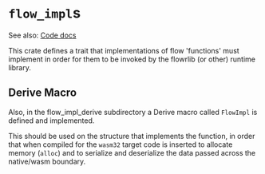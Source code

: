 # `flow_impl`s

See also: [Code docs](../code/doc/flow_impl/index.html)

This crate defines a trait that implementations of flow
'functions' must implement in order for them to be invoked
by the flowrlib (or other) runtime library.

## Derive Macro
Also, in the flow_impl_derive subdirectory a Derive macro
called `FlowImpl` is defined and implemented.

This should be used on the structure that implements the 
function, in order that when compiled for the `wasm32` 
target code is inserted to allocate memory (`alloc`) and
to serialize and deserialize the data passed across the 
native/wasm boundary.

[comment]: <> (TODO add a reference to the code example in implementation.rs)
